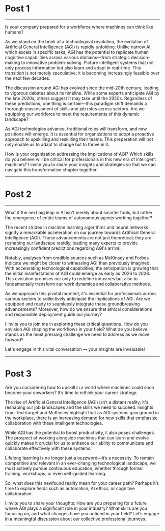 # Post 1

---
Is your company prepared for a workforce where machines can think like humans?

As we stand on the brink of a technological revolution, the evolution of Artificial General Intelligence (AGI) is rapidly unfolding. Unlike narrow AI, which excels in specific tasks, AGI has the potential to replicate human cognitive capabilities across various domains—from strategic decision-making to innovative problem-solving. Picture intelligent systems that not only process information but also learn and adapt in real-time. This transition is not merely speculative; it is becoming increasingly feasible over the next few decades.

The discussion around AGI has evolved since the mid-20th century, leading to vigorous debates about its timeline. While some experts anticipate AGI by the late 2020s, others suggest it may take until the 2050s. Regardless of these predictions, one thing is certain—this paradigm shift demands a thorough reassessment of skills and job roles across sectors. Are we equipping our workforce to meet the requirements of this dynamic landscape?

As AGI technologies advance, traditional roles will transform, and new positions will emerge. It is essential for organizations to adopt a proactive approach to upskilling and reskilling their teams. This preparation will not only enable us to adapt to change but to thrive in it.

How is your organization addressing the implications of AGI? Which skills do you believe will be critical for professionals in this new era of intelligent machines? I invite you to share your insights and strategies so that we can navigate this transformative chapter together.

---

# Post 2

---

What if the next big leap in AI isn't merely about smarter tools, but rather the emergence of entire teams of autonomous agents working together? 

The recent strides in machine learning algorithms and neural networks signify a remarkable acceleration on our journey towards Artificial General Intelligence (AGI). These advancements are not just theoretical; they are reshaping our landscape rapidly, leading many experts to provide increasingly confident predictions regarding AGI's arrival.

Notably, analyses from credible sources such as McKinsey and Forbes indicate we might be closer to witnessing AGI than previously imagined. With accelerating technological capabilities, the anticipation is growing that the initial manifestations of AGI could emerge as early as 2026 to 2028. This evolution promises not only to redefine industries but also to fundamentally transform our work dynamics and collaborative methods.

As we approach this pivotal moment, it's essential for professionals across various sectors to collectively anticipate the implications of AGI. Are we equipped and ready to seamlessly integrate these groundbreaking advancements? Moreover, how do we ensure that ethical considerations and responsible deployment guide our journey?

I invite you to join me in exploring these critical questions. How do you envision AGI shaping the workflows in your field? What do you believe stands as the most pressing challenge we need to address as we move forward?

Let's engage in this vital conversation — your insights are invaluable!

---

# Post 3

Are you considering how to upskill in a world where machines could soon become your coworkers? It’s time to rethink your career strategy.

The rise of Artificial General Intelligence (AGI) isn’t a distant reality; it's reshaping our job landscapes and the skills we need to succeed. Insights from TechTarget and McKinsey highlight that as AGI systems gain ground in the workplace, there is an increasing demand for new skills that emphasize collaboration with these intelligent technologies.

While AGI has the potential to boost productivity, it also poses challenges. The prospect of working alongside machines that can learn and evolve quickly makes it crucial for us to enhance our ability to communicate and collaborate effectively with these systems.

Lifelong learning is no longer just a buzzword—it’s a necessity. To remain competitive and relevant in an ever-changing technological landscape, we must actively pursue continuous education, whether through formal training, workshops, or even self-guided learning.

So, what does this newfound reality mean for your career path? Perhaps it’s time to explore fields such as automation, AI ethics, or cognitive collaboration. 

I invite you to share your thoughts: How are you preparing for a future where AGI plays a significant role in your industry? What skills are you focusing on, and what changes have you noticed in your field? Let’s engage in a meaningful discussion about our collective professional journeys.

---


